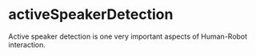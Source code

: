# activeSpeakerDetection
Active speaker detection is one very important aspects of Human-Robot interaction. 
